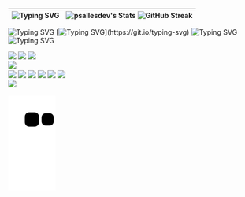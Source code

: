 | ![Typing SVG](https://readme-typing-svg.demolab.com?font=Iosevka&size=50&duration=1000&color=E6EDF3&multiline=true&repeat=false&width=1300&height=305&separator=%3C&lines=fn+main()%3C%7B%3C%E2%80%8E%E2%80%8E%E2%80%8E%E2%80%8E%E2%80%8E%E2%80%8E%E2%80%8E%E2%80%8E%E3%85%A4%E2%80%8E%E2%80%8E%E2%80%8E%E2%80%8E%E2%80%8E%E2%80%8E%E2%80%8E%E2%80%8E%E3%85%A4let+string%3A+String+%3D+String%3A%3Afrom(%22Welcome...%22);%3C%E2%80%8E%E2%80%8E%E2%80%8E%E2%80%8E%E2%80%8E%E2%80%8E%E2%80%8E%E2%80%8E%E3%85%A4%E2%80%8E%E2%80%8E%E2%80%8E%E2%80%8E%E2%80%8E%E2%80%8E%E2%80%8E%E2%80%8E%E3%85%A4println!(%22%7B%7D%22%2C+string);%3C%7D) | ![psallesdev's Stats](https://github-readme-stats.vercel.app/api?username=psallesdev&show_icons=true&count_private=true&bg_color=0d1117&border_radius=0&border_color=30363d&card_width=550) ![GitHub Streak](https://streak-stats.demolab.com?user=psallesdev&border_radius=0&card_width=550&border=30363d&background=0D1117&ring=132841&fire=296ECB&stroke=30363d&currStreakLabel=296ECB&currStreakNum=434D58&sideNums=434D58&sideLabels=434D58&dates=434D58&excludeDaysLabel=434D58) |
|--|--|

![Typing SVG](https://readme-typing-svg.demolab.com?font=Iosevka&duration=1000&color=E6EDF3&vCenter=true&multiline=true&repeat=false&width=310&height=45&lines=%E2%80%A2+%F0%9F%93%81+I'm+currently+working+in%3A) [![Typing SVG](https://readme-typing-svg.demolab.com?font=Iosevka&size=15&duration=1000&color=E6EDF3&vCenter=true&multiline=true&repeat=false&width=310&height=35&separator=%3C&lines=%E3%85%A4-+Embedded+systems;)](https://git.io/typing-svg) ![Typing SVG](https://readme-typing-svg.demolab.com?font=Iosevka&size=15&duration=1000&color=E6EDF3&vCenter=true&multiline=true&repeat=false&width=310&height=35&separator=%3C&lines=%E3%85%A4-+Remote+access+malware+and+anti+degub;) ![Typing SVG](https://readme-typing-svg.demolab.com?font=Iosevka&size=15&duration=1000&color=E6EDF3&vCenter=true&multiline=true&repeat=false&width=310&height=35&separator=%3C&lines=%E3%85%A4-+LoRa%2C+RFID+and+computer+engineering;)

<div>
    <div>
        <img src="https://readme-typing-svg.demolab.com?font=Iosevka&size=29&duration=1000&pause=1&color=74D2CE&multiline=true&repeat=false&width=40&height=40&lines=fn"/>
        <img src="https://readme-typing-svg.demolab.com?font=Iosevka&size=29&duration=1000&pause=1&color=EFEFEF&multiline=true&repeat=false&width=60&height=40&lines=main"/>
        <img src="https://readme-typing-svg.demolab.com?font=Iosevka&size=29&duration=1000&pause=1&color=B8B8B8&multiline=true&repeat=false&width=30&height=40&lines=()"/>
    </div>
    <div>
        <img src="https://readme-typing-svg.demolab.com?font=Iosevka&size=29&duration=1000&pause=1&color=EFEFEF&repeat=false&width=15&height=50&lines=%7B"/>
    </div>
    <div>
        <img src="https://readme-typing-svg.demolab.com?font=Iosevka&size=29&duration=1000&pause=1&color=B8B8B8&repeat=false&width=50&height=40&lines=%E3%85%A4" />
        <img src="https://readme-typing-svg.demolab.com?font=Iosevka&size=29&duration=1000&pause=1&color=a8cc5c&repeat=false&width=105&height=40&lines=println" />
        <img src="https://readme-typing-svg.demolab.com?font=Iosevka&size=29&duration=1000&pause=1&color=EFEFEF&repeat=false&width=30&height=40&lines=!(" />
        <img src="https://readme-typing-svg.demolab.com?font=Iosevka&size=29&duration=1000&pause=1&color=C286B6&repeat=false&width=180&height=40&lines=%22Welcome...%22" />
        <img src="https://readme-typing-svg.demolab.com?font=Iosevka&size=29&duration=1000&pause=1&color=EFEFEF&repeat=false&width=15&height=40&lines=)%3B" />
        <img src="https://readme-typing-svg.demolab.com?font=Iosevka&weight=1&size=29&duration=1000&pause=1&color=EFEFEF&repeat=false&width=15&height=40&separator=%3C&lines=;"/>
    </div>
    <div>
        <img src="https://readme-typing-svg.demolab.com?font=Iosevka&size=29&duration=1000&pause=1&color=EFEFEF&repeat=false&width=15&height=50&lines=%7D"/>
    </div>
</div>

![snake gif](https://github.com/PSalleSDev/PSalleSDev/blob/output/github-contribution-grid-snake.svg)

